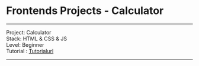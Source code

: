 # Frontends Projects - Calculator

---
Project: Calculator\
Stack: HTML & CSS & JS\
Level: Beginner\
Tutorial : [Tutorialurl](https://frontendsprojects.teachable.com/courses/frontend-projects-tutorial/lectures/39524689)

---